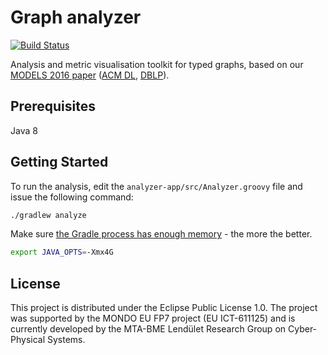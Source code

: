 # Graph analyzer

[![Build Status](https://travis-ci.org/FTSRG/graph-analyzer.svg)](https://travis-ci.org/FTSRG/graph-analyzer)

Analysis and metric visualisation toolkit for typed graphs, based on our [MODELS 2016 paper](https://inf.mit.bme.hu/sites/default/files/publications/models2016-metrics.pdf) ([ACM DL](https://dl.acm.org/citation.cfm?id=2976786), [DBLP](http://dblp.uni-trier.de/rec/bibtex/conf/models/SzarnyasKSV16)).

## Prerequisites

Java 8

## Getting Started

To run the analysis, edit the `analyzer-app/src/Analyzer.groovy` file and issue the following command:

```bash
./gradlew analyze
```

Make sure [the Gradle process has enough memory](https://docs.gradle.org/current/userguide/build_environment.html#sec:configuring_jvm_memory) - the more the better.

```bash
export JAVA_OPTS=-Xmx4G
```

## License

This project is distributed under the Eclipse Public License 1.0. The project was supported by the MONDO EU FP7 project (EU ICT-611125) and is currently developed by the MTA-BME Lendület Research Group on Cyber-Physical Systems.
